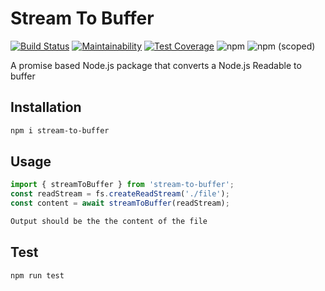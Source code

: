 # Stream To Buffer

[![Build Status](https://travis-ci.org/jferrl/stream-to-buffer.svg?branch=master)](https://travis-ci.org/jferrl/stream-to-buffer)
[![Maintainability](https://api.codeclimate.com/v1/badges/71b14075a12d34b2efbc/maintainability)](https://codeclimate.com/github/jferrl/stream-to-buffer/maintainability)
[![Test Coverage](https://api.codeclimate.com/v1/badges/71b14075a12d34b2efbc/test_coverage)](https://codeclimate.com/github/jferrl/stream-to-buffer/test_coverage)
![npm](https://img.shields.io/npm/dw/@jorgeferrero/stream-to-buffer)
![npm (scoped)](https://img.shields.io/npm/v/@jorgeferrero/stream-to-buffer)

A promise based Node.js package that converts a Node.js Readable to buffer

## Installation

```sh
npm i stream-to-buffer
```

## Usage

```typescript
import { streamToBuffer } from 'stream-to-buffer';
const readStream = fs.createReadStream('./file');
const content = await streamToBuffer(readStream);
```

```sh
Output should be the the content of the file
```

## Test

```sh
npm run test
```
